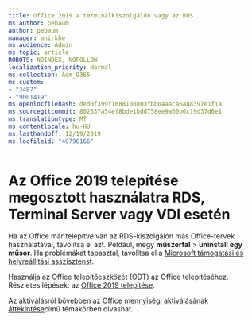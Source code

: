 ```yaml
---
title: Office 2019 a terminálkiszolgálón vagy az RDS
ms.author: pebaum
author: pebaum
manager: mnirkhe
ms.audience: Admin
ms.topic: article
ROBOTS: NOINDEX, NOFOLLOW
localization_priority: Normal
ms.collection: Adm_O365
ms.custom:
- "3487"
- "9001419"
ms.openlocfilehash: ded0f399f1688108803fbb04aaca6a88397e1f1a
ms.sourcegitcommit: 802537a54ef8bde1bdd758ee9a60b6c19d37d6e1
ms.translationtype: MT
ms.contentlocale: hu-HU
ms.lasthandoff: 12/19/2019
ms.locfileid: "40796166"
---
```

# <a name="deploying-office-2019-for-shared-use-on-rds-terminal-server-or-vdi"></a>Az Office 2019 telepítése megosztott használatra RDS, Terminal Server vagy VDI esetén

Ha az Office már telepítve van az RDS-kiszolgálón más Office-tervek használatával, távolítsa el azt. Például, megy **műszerfal** > **uninstall egy műsor**. Ha problémákat tapasztal, távolítsa el a [Microsoft támogatási és helyreállítási asszisztenst](https://aka.ms/SARA-OfficeUninstall-Alchemy). 

Használja az Office telepítőeszközét (ODT) az Office telepítéséhez. Részletes lépések: az [Office 2019 telepítése](https://docs.microsoft.com/deployoffice/office2019/deploy).

Az aktiválásról bővebben az [Office mennyiségi aktiválásának áttekintése](https://docs.microsoft.com/deployoffice/vlactivation/plan-volume-activation-of-office)című témakörben olvashat.